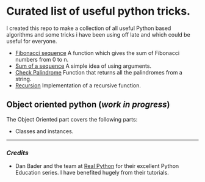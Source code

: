 # Curated list of useful python tricks. 

I created this repo to make a collection of all useful Python based algorithms and some tricks i have been using off late and which could be useful for everyone. 


- [Fibonacci sequence](/fibonacci.py) A function which gives the sum of Fibonacci numbers from 0 to n.
- [Sum of a sequence](/sum.py) A simple idea of using arguments. 
- [Check Palindrome](/palindrome.py) Function that returns all the palindromes from a string.
- [Recursion](/try_recursion.py) Implementation of a recursive function. 

## Object oriented python (*work in progress*)
The Object Oriented part covers the following parts:
- Classes and instances. 


----

### *Credits* 
- Dan Bader and the team at [Real Python](https://realpython.com) for their excellent Python Education series. I have benefited hugely from their tutorials. 